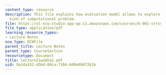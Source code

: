 ```yaml
---
content_type: resource
description: This file explains how evaluation model allows to explore a very different
  kind of computational problem.
file: https://ol-ocw-studio-app-qa.s3.amazonaws.com/courses/6-001-structure-and-interpretation-of-computer-programs-spring-2005/9a1da162d5bd00ca7164680e0b8f261b_lecture21webha2.pdf
file_type: application/pdf
learning_resource_types:
- Lecture Notes
ocw_type: OCWFile
parent_title: Lecture Notes
parent_type: CourseSection
resourcetype: Document
title: lecture21webha2.pdf
uid: 9a1da162-d5bd-00ca-7164-680e0b8f261b
---
```

